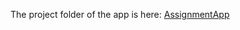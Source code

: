 The project folder of the app is here: [AssignmentApp](https://github.com/ideepankarsharma2003/Android-Assignment-MCA-sem03.git)